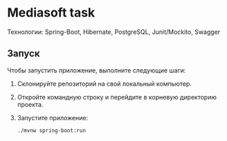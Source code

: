 # Mediasoft task

Технологии: Spring-Boot, Hibernate, PostgreSQL, Junit/Mockito, Swagger

## Запуск

Чтобы запустить приложение, выполните следующие шаги:

1. Склонируйте репозиторий на свой локальный компьютер.

2. Откройте командную строку и перейдите в корневую директорию проекта.

3. Запустите приложение:

    ```./mvnw spring-boot:run```
